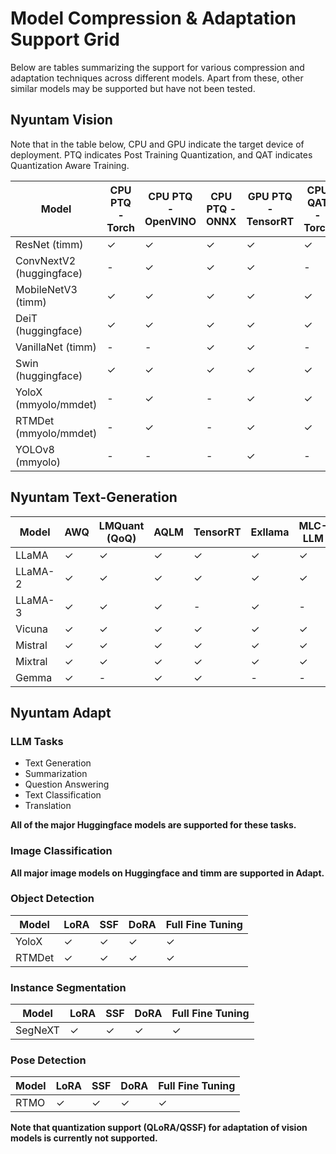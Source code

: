 # Model Compression & Adaptation Support Grid

Below are tables summarizing the support for various compression and adaptation techniques across different models. Apart from these, other similar models may be supported but have not been tested.

## Nyuntam Vision

Note that in the table below, CPU and GPU indicate the target device of deployment. PTQ indicates Post Training Quantization, and QAT indicates Quantization Aware Training.

| Model              | CPU PTQ - Torch | CPU PTQ - OpenVINO | CPU PTQ - ONNX | GPU PTQ - TensorRT | CPU QAT - Torch | Knowledge Distillation | Structured Pruning | CPU QAT - OpenVINO |
|--------------------|-----------------|--------------------|----------------|--------------------|-----------------|------------------------|--------------------|--------------------|
| ResNet (timm)      | ✓               | ✓                  | ✓              | ✓                  | ✓               | ✓                      | ✓                  | ✓                  |
| ConvNextV2 (huggingface) | -               | ✓                  | ✓              | ✓                  | -               | ✓                      | ✓                  | ✓                  |
| MobileNetV3 (timm)  | ✓               | ✓                  | ✓              | ✓                  | ✓               | ✓                      | ✓                  | ✓                  |
| DeiT (huggingface)  | ✓               | ✓                  | ✓              | ✓                  | ✓               | ✓                      | ✓                  | ✓                  |
| VanillaNet (timm)   | -               | -                  | ✓              | ✓                  | -               | ✓                      | ✓                  | ✓                  |
| Swin (huggingface)  | ✓               | ✓                  | ✓              | ✓                  | ✓               | ✓                      | ✓                  | ✓                  |
| YoloX (mmyolo/mmdet)| -               | ✓                  | -              | ✓                  | ✓               | ✓                      | ✓                  | -                  |
| RTMDet (mmyolo/mmdet)| -              | ✓                  | -              | ✓                  | ✓               | ✓                      | -                  | -                  |
| YOLOv8 (mmyolo)     | -               | -                  | -              | ✓                  | -               | ✓                      | -                  | -                  |

## Nyuntam Text-Generation

| Model   	| AWQ 	| LMQuant (QoQ) 	| AQLM 	| TensorRT 	| Exllama 	| MLC-LLM 	| FLAP 	|
|---------	|-----	|---------------	|------	|----------	|---------	|---------	|------	|
| LLaMA   	| ✓   	| ✓             	| ✓    	| ✓        	| ✓       	| ✓       	| ✓    	|
| LLaMA-2 	| ✓   	| ✓             	| ✓    	| ✓        	| ✓       	| ✓       	| ✓    	|
| LLaMA-3 	| ✓   	| ✓             	| ✓    	| -        	| ✓       	| -       	| ✓    	|
| Vicuna  	| ✓   	| ✓             	| ✓    	| ✓        	| ✓       	| ✓       	| ✓    	|
| Mistral 	| ✓   	| ✓             	| ✓    	| ✓        	| ✓       	| ✓       	| ✓    	|
| Mixtral 	| ✓   	| ✓             	| ✓    	| ✓        	| ✓       	| ✓       	| ✓    	|
| Gemma   	| ✓   	| -             	| ✓    	| ✓        	| -       	| -       	| -    	|

## Nyuntam Adapt

### LLM Tasks 
- Text Generation 
- Summarization 
- Question Answering 
- Text Classification 
- Translation 

**All of the major Huggingface models are supported for these tasks.**

### Image Classification

**All major image models on Huggingface and timm are supported in Adapt.**

### Object Detection

| Model  | LoRA | SSF  | DoRA | Full Fine Tuning |
|--------|------|------|------|------------------|
| YoloX  | ✓    | ✓    | ✓    | ✓                |
| RTMDet | ✓    | ✓    | ✓    | ✓                |

### Instance Segmentation

| Model  | LoRA | SSF  | DoRA | Full Fine Tuning |
|--------|------|------|------|------------------|
| SegNeXT | ✓    | ✓    | ✓    | ✓                |

### Pose Detection

| Model  | LoRA | SSF  | DoRA | Full Fine Tuning |
|--------|------|------|------|------------------|
| RTMO   | ✓    | ✓    | ✓    | ✓                |

**Note that quantization support (QLoRA/QSSF) for adaptation of vision models is currently not supported.**
